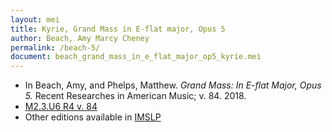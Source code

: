 ```yaml
---
layout: mei
title: Kyrie, Grand Mass in E-flat major, Opus 5 
author: Beach, Amy Marcy Cheney
permalink: /beach-5/
document: beach_grand_mass_in_e_flat_major_op5_kyrie.mei
---
```


- In Beach, Amy, and Phelps, Matthew. *Grand Mass: In E-flat Major, Opus 5.* Recent Researches in American Music; v. 84. 2018.
- <a href="https://tufts-primo.hosted.exlibrisgroup.com/permalink/f/14dinuo/01TUN_ALMA21190686410003851" target="_blank">M2.3.U6 R4 v. 84</a>
- Other editions available in <a href="https://imslp.org/wiki/Mass_in_E-flat_major%2C_Op.5_(Beach%2C_Amy_Marcy)" target="_blank">IMSLP</a>
